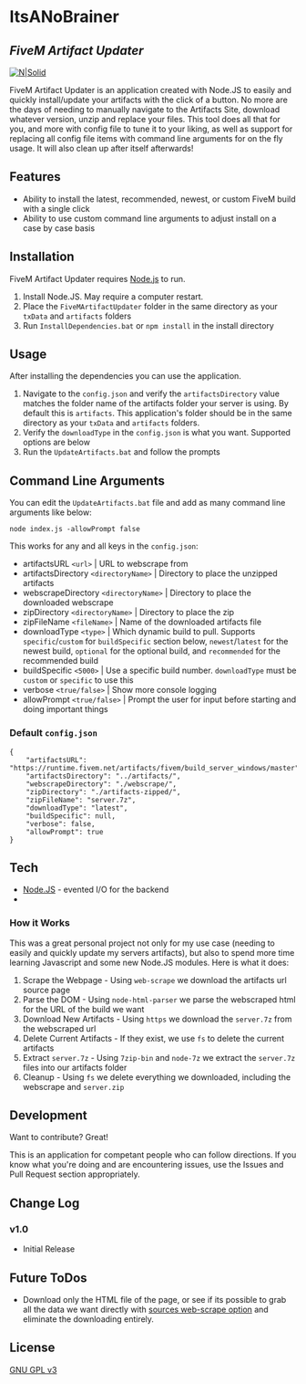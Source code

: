 # ItsANoBrainer
## _FiveM Artifact Updater_

[![N|Solid](https://i.imgur.com/sfDPQf9.png)](https://nodejs.org/)

FiveM Artifact Updater is an application created with Node.JS to easily and quickly install/update your artifacts with the click of a button. No more are the days of needing to manually navigate to the Artifacts Site, download whatever version, unzip and replace your files. This tool does all that for you, and more with config file to tune it to your liking, as well as support for replacing all config file items with command line arguments for on the fly usage. It will also clean up after itself afterwards!

## Features
- Ability to install the latest, recommended, newest, or custom FiveM build with a single click
- Ability to use custom command line arguments to adjust install on a case by case basis

## Installation
FiveM Artifact Updater requires [Node.js](https://nodejs.org/) to run.

1. Install Node.JS. May require a computer restart.
2. Place the `FiveMArtifactUpdater` folder in the same directory as your `txData` and `artifacts` folders
3. Run `InstallDependencies.bat` or `npm install` in the install directory 

## Usage
After installing the dependencies you can use the application. 

1. Navigate to the `config.json` and verify the `artifactsDirectory` value matches the folder name of the artifacts folder your server is using. By default this is `artifacts`. This application's folder should be in the same directory as your `txData` and `artifacts` folders. 
2. Verify the `downloadType` in the `config.json` is what you want. Supported options are below
3. Run the `UpdateArtifacts.bat` and follow the prompts


## Command Line Arguments
You can edit the `UpdateArtifacts.bat` file and add as many command line arguments like below:
```
node index.js -allowPrompt false
```

This works for any and all keys in the `config.json`:
- artifactsURL `<url>` | URL to webscrape from
- artifactsDirectory `<directoryName>` | Directory to place the unzipped artifacts
- webscrapeDirectory `<directoryName>` | Directory to place the downloaded webscrape
- zipDirectory `<directoryName>` | Directory to place the zip
- zipFileName `<fileName>` | Name of the downloaded artifacts file
- downloadType `<type>` | Which dynamic build to pull. Supports `specific`/`custom` for `buildSpecific` section below, `newest`/`latest` for the newest build, `optional` for the optional build, and `recommended` for the recommended build
- buildSpecific `<5000>` | Use a specific build number. `downloadType` must be `custom` or `specific` to use this 
- verbose `<true/false>` | Show more console logging 
- allowPrompt `<true/false>` | Prompt the user for input before starting and doing important things

### Default `config.json`
```
{
    "artifactsURL": "https://runtime.fivem.net/artifacts/fivem/build_server_windows/master",
    "artifactsDirectory": "../artifacts/",
    "webscrapeDirectory": "./webscrape/",
    "zipDirectory": "./artifacts-zipped/",
    "zipFileName": "server.7z",
    "downloadType": "latest",
    "buildSpecific": null,
    "verbose": false,
    "allowPrompt": true
}
```

## Tech
- [Node.JS](https://nodejs.org/en/) - evented I/O for the backend
- 
### How it Works
This was a great personal project not only for my use case (needing to easily and quickly update my servers artifacts), but also to spend more time learning Javascript and some new Node.JS modules. Here is what it does:

1. Scrape the Webpage - Using `web-scrape` we download the artifacts url source page
2. Parse the DOM - Using `node-html-parser` we parse the webscraped html for the URL of the build we want
3. Download New Artifacts - Using `https` we download the `server.7z` from the webscraped url
4. Delete Current Artifacts - If they exist, we use `fs` to delete the current artifacts
5. Extract `server.7z` - Using `7zip-bin` and `node-7z` we extract the `server.7z` files into our artifacts folder 
6. Cleanup - Using `fs` we delete everything we downloaded, including the webscrape and `server.zip`

## Development
Want to contribute? Great! 

This is an application for competant people who can follow directions. If you know what you're doing and are encountering issues, use the Issues and Pull Request section appropriately.

## Change Log
### v1.0
* Initial Release 

## Future ToDos
* Download only the HTML file of the page, or see if its possible to grab all the data we want directly with [sources web-scrape option](https://www.npmjs.com/package/website-scraper#sources) and eliminate the downloading entirely.

## License
[GNU GPL v3](http://www.gnu.org/licenses/gpl-3.0.html)